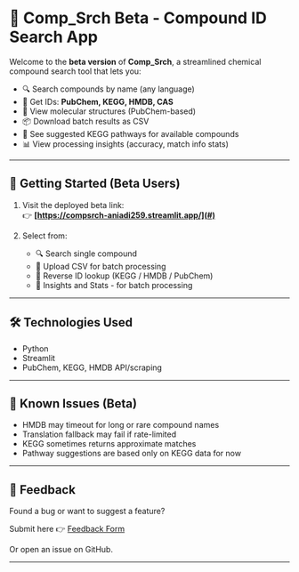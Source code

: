 # 🧪 Comp_Srch Beta - Compound ID Search App

Welcome to the **beta version** of **Comp_Srch**, a streamlined chemical compound search tool that lets you:

- 🔍 Search compounds by name (any language)
- 🧾 Get IDs: **PubChem, KEGG, HMDB, CAS**
- 🧬 View molecular structures (PubChem-based)
- 📦 Download batch results as CSV 
- 🧠 See suggested KEGG pathways for available compounds
- 📊 View processing insights (accuracy, match info stats)

---

## 🚀 Getting Started (Beta Users)

1. Visit the deployed beta link:  
   👉 **[https://compsrch-aniadi259.streamlit.app/](#)**

2. Select from:
   - 🔍 Search single compound
   - 📁 Upload CSV for batch processing
   - 🔁 Reverse ID lookup (KEGG / HMDB / PubChem)
   - 🧠 Insights and Stats - for batch processing

---

## 🛠 Technologies Used
- Python
- Streamlit
- PubChem, KEGG, HMDB API/scraping


---

## 🧪 Known Issues (Beta)
- HMDB may timeout for long or rare compound names
- Translation fallback may fail if rate-limited
- KEGG sometimes returns approximate matches
- Pathway suggestions are based only on KEGG data for now

---

## 💬 Feedback
Found a bug or want to suggest a feature?

Submit here 👉 [Feedback Form](https://forms.gle/AX9v2hYXJpBf3pEd6)

Or open an issue on GitHub.

---
